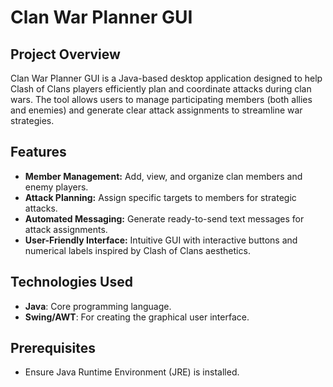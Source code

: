 # Clan War Planner GUI

## Project Overview
Clan War Planner GUI is a Java-based desktop application designed to help Clash of Clans players efficiently plan and coordinate attacks during clan wars. The tool allows users to manage participating members (both allies and enemies) and generate clear attack assignments to streamline war strategies.

## Features
- **Member Management:** Add, view, and organize clan members and enemy players.
- **Attack Planning:** Assign specific targets to members for strategic attacks.
- **Automated Messaging:** Generate ready-to-send text messages for attack assignments.
- **User-Friendly Interface:** Intuitive GUI with interactive buttons and numerical labels inspired by Clash of Clans aesthetics.

## Technologies Used
- **Java**: Core programming language.  
- **Swing/AWT**: For creating the graphical user interface.

## Prerequisites  
   - Ensure Java Runtime Environment (JRE) is installed.
